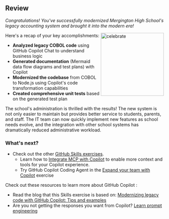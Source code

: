 ## Review

_Congratulations! You've successfully modernized Mergington High School's legacy accounting system and brought it into the modern era!_

<img src="https://octodex.github.com/images/jetpacktocat.png" alt="celebrate" width=200 align=right>

Here's a recap of your key accomplishments:

- **Analyzed legacy COBOL code** using GitHub Copilot Chat to understand business logic
- **Generated documentation** (Mermaid data flow diagrams and test plans) with Copilot
- **Modernized the codebase** from COBOL to Node.js using Copilot's code transformation capabilities
- **Created comprehensive unit tests** based on the generated test plan

The school's administration is thrilled with the results! The new system is not only easier to maintain but provides better service to students, parents, and staff. The IT team can now quickly implement new features as school needs evolve, and the integration with other school systems has dramatically reduced administrative workload.

### What's next?

- Check out the other [GitHub Skills exercises](https://learn.github.com/skills).
  - Learn how to [Integrate MCP with Copilot](https://github.com/skills/integrate-mcp-with-copilot) to enable more context and tools for your Copilot experience.
  - Try GitHub Copilot Coding Agent in the [Expand your team with Copilot](https://github.com/skills/expand-your-team-with-copilot) exercise

Check out these resources to learn more about GitHub Copilot :

- Read the blog that this Skills exercise is based on: [Modernizing legacy code with GitHub Copilot: Tips and examples](https://github.blog/ai-and-ml/github-copilot/modernizing-legacy-code-with-github-copilot-tips-and-examples/)
- Are you not getting the responses you want from Copilot? [Learn prompt engineering](https://docs.github.com/en/copilot/using-github-copilot/copilot-chat/prompt-engineering-for-copilot-chat)
